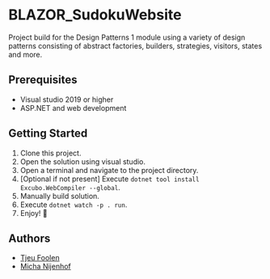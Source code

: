 # BLAZOR_SudokuWebsite
Project build for the Design Patterns 1 module using a variety of design patterns consisting of abstract factories, builders, strategies, visitors, states and more.

## Prerequisites
- Visual studio 2019 or higher
- ASP.NET and web development

## Getting Started
1. Clone this project.
2. Open the solution using visual studio.
3. Open a terminal and navigate to the project directory.
4. [Optional if not present] Execute `dotnet tool install Excubo.WebCompiler --global`.
5. Manually build solution.
6. Execute `dotnet watch -p . run`.
7. Enjoy! :tada:

## Authors
- [Tjeu Foolen](https://github.com/tjeufoolen)
- [Micha Nijenhof](https://github.com/nijenhof)
